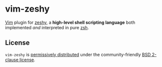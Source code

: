 vim-zeshy
=========

[Vim](http://vim.org) plugin for [zeshy](http://github.com/leycec/zeshy), a **high-level shell scripting language** both implemented *and* interpreted in pure [zsh](http://zsh.org).

## License

`vim-zeshy` is [permissively distributed](LICENSE) under the community-friendly [BSD 2-clause license](https://opensource.org/licenses/BSD-2-Clause).
